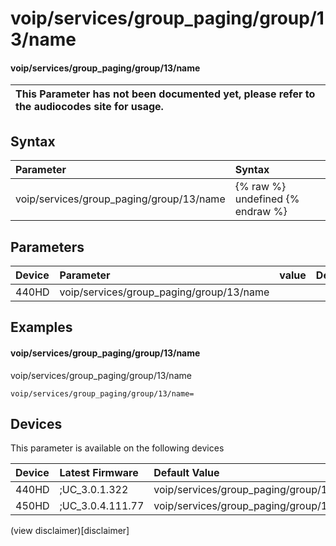 ﻿---
description: voip/services/group_paging/group/13/name
search:
    keywords: ['voip','services','group_paging','group','13','name']
---

# voip/services/group_paging/group/13/name

#### voip/services/group_paging/group/13/name


| This Parameter has not been documented yet, please refer to the audiocodes site for usage.  |
| :--- |

## Syntax
| Parameter | Syntax |
| :--- | :--- |
|voip/services/group_paging/group/13/name | {% raw %} undefined {% endraw %} |

## Parameters
|Device|Parameter|value|Description|
|:---|:---|:---|:---|
| 440HD | voip/services/group_paging/group/13/name |  |  |

## Examples
#### voip/services/group_paging/group/13/name

voip/services/group_paging/group/13/name

```
voip/services/group_paging/group/13/name=
```

## Devices
This parameter is available on the following devices

| Device | Latest Firmware | Default Value |
|:---|:---|:---|
| 440HD | ;UC_3.0.1.322 | voip/services/group_paging/group/13/name= 
| 450HD | ;UC_3.0.4.111.77 | voip/services/group_paging/group/13/name= 

(view disclaimer)[disclaimer]
